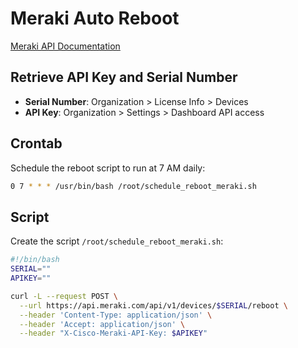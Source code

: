 # Meraki Auto Reboot

[Meraki API Documentation](https://developer.cisco.com/meraki/api-v1/#!reboot-device)

## Retrieve API Key and Serial Number

- **Serial Number**: Organization > License Info > Devices
- **API Key**: Organization > Settings > Dashboard API access

## Crontab

Schedule the reboot script to run at 7 AM daily:

```bash
0 7 * * * /usr/bin/bash /root/schedule_reboot_meraki.sh
```

## Script

Create the script `/root/schedule_reboot_meraki.sh`:

```bash
#!/bin/bash
SERIAL=""
APIKEY=""

curl -L --request POST \
  --url https://api.meraki.com/api/v1/devices/$SERIAL/reboot \
  --header 'Content-Type: application/json' \
  --header 'Accept: application/json' \
  --header "X-Cisco-Meraki-API-Key: $APIKEY"
```
